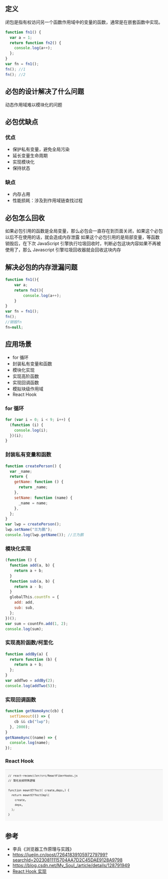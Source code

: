 ## 定义

闭包是指有权访问另一个函数作用域中的变量的函数，通常是在嵌套函数中实现。

```js
function fn1() {
  var a = 1;
  return function fn2() {
    console.log(a++);
  };
}
var fn = fn1();
fn(); //1
fn(); //2
```

## 必包的设计解决了什么问题

动态作用域难以模块化的问题

## 必包优缺点

### 优点

- 保护私有变量，避免全局污染
- 延长变量生命周期
- 实现模块化
- 保持状态

### 缺点

- 内存占用
- 性能损耗：涉及到作用域链查找过程

## 必包怎么回收

如果必包引用的函数是全局变量，那么必包会一直存在到页面关闭，如果这个必包以后不在使用的话，就会造成内存泄露
如果这个必包引用的是局部变量，等函数销毁后，在下次 JavaScript 引擎执行垃圾回收时，判断必包这块内容如果不再被使用了，那么 Javascript 引擎垃圾回收器就会回收这块内存
## 解决必包的内存泄漏问题
```js
function fn1(){
    var a;
    return fn2(){
        console.log(a++);
    }
}
var fn = fn1();
fn();
//销毁fn
fn=null;
```
## 应用场景

- for 循环
- 封装私有变量和函数
- 模块化实现
- 实现高阶函数
- 实现回调函数
- 模拟块级作用域
- React Hook

### for 循环

```js
for (var i = 0; i < 9; i++) {
  (function (i) {
    console.log(i);
  })(i);
}
```

### 封装私有变量和函数

```js
function createPerson() {
  var _name;
  return {
    getName: function () {
      return _name;
    },
    setName: function (name) {
      _name = name;
    },
  };
}
var lwp = createPerson();
lwp.setName("兰为鹏");
console.log(lwp.getName()); //兰为鹏
```

### 模块化实现

```js
(function () {
  function add(a, b) {
    return a + b;
  }
  function sub(a, b) {
    return a - b;
  }
  globalThis.countFn = {
    add: add,
    sub: sub,
  };
})();
var sum = countFn.add(1, 2);
console.log(sum);
```

### 实现高阶函数/柯里化

```js
function addBy(a) {
  return function (b) {
    return a + b;
  };
}
var addTwo = addBy(2);
console.log(addTwo(5));
```

### 实现回调函数

```js
function getNameAync(cb) {
  setTimeout(() => {
    cb && cb("lwp");
  }, 2000);
}
getNameAync((name) => {
  console.log(name);
});
```

### React Hook

![hook 实现](hook实现.png)

## 参考

- 李兵《浏览器工作原理与实践》
- https://juejin.cn/post/7264183910597279799?searchId=20230811115704AA7D2C45DAE9128A9798
- https://blog.csdn.net/My_Soul_/article/details/128791949
- [React Hook 实现](https://juejin.cn/post/6844904080758800392?searchId=20230811141248B205BC414DCA1B9B04D0)
